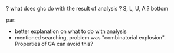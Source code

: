 ? what does ghc do with the result of analysis
? S, L, U, A
? bottom

par: 
* better explanation on what to do with analysis 
* mentioned searching, problem was "combinatorial explosion". Properties of GA
    can avoid this? 
